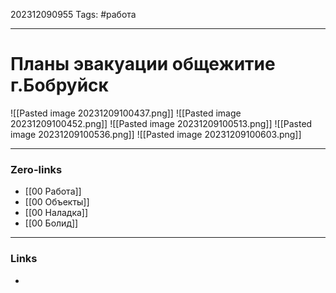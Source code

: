 202312090955
Tags: #работа 

---
# Планы эвакуации общежитие г.Бобруйск

![[Pasted image 20231209100437.png]]
![[Pasted image 20231209100452.png]]
![[Pasted image 20231209100513.png]]
![[Pasted image 20231209100536.png]]
![[Pasted image 20231209100603.png]]


---
### Zero-links

- [[00 Работа]]
- [[00 Объекты]]
- [[00 Наладка]]
- [[00 Болид]] 

---
### Links

-